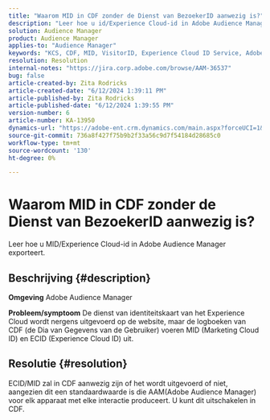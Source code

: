 ```yaml
---
title: "Waarom MID in CDF zonder de Dienst van BezoekerID aanwezig is?"
description: "Leer hoe u id/Experience Cloud-id in Adobe Audience Manager exporteert."
solution: Audience Manager
product: Audience Manager
applies-to: "Audience Manager"
keywords: "KCS, CDF, MID, VisitorID, Experience Cloud ID Service, Adobe Audience Manager, AAM"
resolution: Resolution
internal-notes: "https://jira.corp.adobe.com/browse/AAM-36537"
bug: false
article-created-by: Zita Rodricks
article-created-date: "6/12/2024 1:39:11 PM"
article-published-by: Zita Rodricks
article-published-date: "6/12/2024 1:39:55 PM"
version-number: 6
article-number: KA-13950
dynamics-url: "https://adobe-ent.crm.dynamics.com/main.aspx?forceUCI=1&pagetype=entityrecord&etn=knowledgearticle&id=c45cca21-c128-ef11-840b-000d3a372703"
source-git-commit: 736a8f427f75b9b2f33a56c9d7f54184d28685c0
workflow-type: tm+mt
source-wordcount: '130'
ht-degree: 0%

---
```


# Waarom MID in CDF zonder de Dienst van BezoekerID aanwezig is?


Leer hoe u MID/Experience Cloud-id in Adobe Audience Manager exporteert.

## Beschrijving {#description}


<b>Omgeving</b>
Adobe Audience Manager

<b>Probleem/symptoom</b>
De dienst van identiteitskaart van het Experience Cloud wordt nergens uitgevoerd op de website, maar de logboeken van CDF (de Dia van Gegevens van de Gebruiker) voeren MID (Marketing Cloud ID) en ECID (Experience Cloud ID) uit.


## Resolutie {#resolution}


ECID/MID zal in CDF aanwezig zijn of het wordt uitgevoerd of niet, aangezien dit een standaardwaarde is die AAM(Adobe Audience Manager) voor elk apparaat met elke interactie produceert. U kunt dit uitschakelen in CDF.
